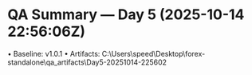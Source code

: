 # QA Summary — Day 5 (2025-10-14 22:56:06Z)

• Baseline: v1.0.1
• Artifacts: C:\Users\speed\Desktop\forex-standalone\qa_artifacts\Day5-20251014-225602
